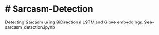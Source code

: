 # # Sarcasm-Detection
Detecting Sarcasm using BiDirectional LSTM and GloVe embeddings.
See- sarcasm_detection.ipynb

